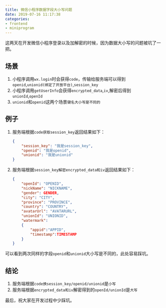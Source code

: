 ```yaml
---
title: 微信小程序数据字段大小写问题
date: 2019-07-16 11:17:38
categories:
- frontend
- miniprogram
---
```


这两天在开发微信小程序登录以及加解密的时候，因为数据大小写的问题被坑了一把。

## 场景

1. 小程序调用`wx.login`时会获得`code`，传输给服务端可以得到`openid`,`unionid(绑定了开放平台)`,`session_key`
2. 小程序调用`getUserInfo`会获得`encrypted_data`,`iv`,解密后得到`unionId`,`openId`
3. `unionid`和`openid`这两个场景`键名大小写是不同的`

## 例子

1. 服务端根据`code获取session_key`返回结果如下：

    ```json
    {
        "session_key": "我是session_key",
        "openid": "我是openid",
        "unionid": "我是unionid"
    }
    ```

2. 服务端根据`session_key解密encrypted_data和iv`返回结果如下：

    ```json
    {
        "openId": "OPENID",
        "nickName": "NICKNAME",
        "gender": GENDER,
        "city": "CITY",
        "province": "PROVINCE",
        "country": "COUNTRY",
        "avatarUrl": "AVATARURL",
        "unionId": "UNIONID",
        "watermark":
        {
            "appid":"APPID",
            "timestamp":TIMESTAMP
        }
    }
    ```

可以看到两次同样的字段`openid`和`unionid`大小写是不同的，此处容易踩坑。

## 结论

1. 服务端根据`code换session_key/openid/unionid`是`小写`
2. 服务端根据`encrypted_data和iv`解密得到的`openId/unionId`是`大写`

最后，祝大家在开发过程中少踩坑。